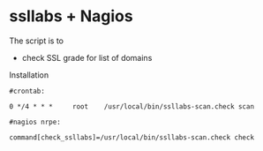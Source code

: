 ssllabs + Nagios
==============

The script is to 
* check SSL grade for list of domains


Installation


```
#crontab:

0 */4 * * *     root    /usr/local/bin/ssllabs-scan.check scan
```


```
#nagios nrpe:

command[check_ssllabs]=/usr/local/bin/ssllabs-scan.check check
```
